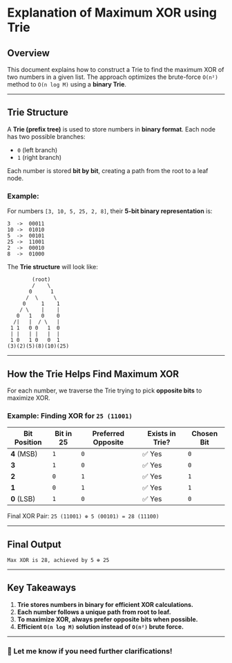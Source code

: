 # Explanation of Maximum XOR using Trie

## Overview
This document explains how to construct a Trie to find the maximum XOR of two numbers in a given list. The approach optimizes the brute-force `O(n²)` method to `O(n log M)` using a **binary Trie**.

---

## **Trie Structure**
A **Trie (prefix tree)** is used to store numbers in **binary format**. Each node has two possible branches:
- `0` (left branch)
- `1` (right branch)

Each number is stored **bit by bit**, creating a path from the root to a leaf node.

### Example:
For numbers `[3, 10, 5, 25, 2, 8]`, their **5-bit binary representation** is:
```
3  ->  00011
10 ->  01010
5  ->  00101
25 ->  11001
2  ->  00010
8  ->  01000
```
The **Trie structure** will look like:
```
        (root)
        /    \
       0      1
      /  \     \
     0     1    1
    / \    |    |
   0   1   0    0
  /|   |  / \   |
 1 1   0 0   1  0
 | |   | |   |  |
 1 0   1 0   0  1
(3)(2)(5)(8)(10)(25)     
```
---

## **How the Trie Helps Find Maximum XOR**
For each number, we traverse the Trie trying to pick **opposite bits** to maximize XOR.

### Example: Finding XOR for `25 (11001)`
| **Bit Position** | **Bit in 25** | **Preferred Opposite** | **Exists in Trie?** | **Chosen Bit** |
|-----------------|--------------|----------------------|-----------------|--------------|
| **4** (MSB)    | `1`          | `0`                  | ✅ Yes          | `0`          |
| **3**          | `1`          | `0`                  | ✅ Yes          | `0`          |
| **2**          | `0`          | `1`                  | ✅ Yes          | `1`          |
| **1**          | `0`          | `1`                  | ✅ Yes          | `1`          |
| **0** (LSB)    | `1`          | `0`                  | ✅ Yes          | `0`          |

Final XOR Pair: `25 (11001) ⊕ 5 (00101) = 28 (11100)`

---

## **Final Output**
```
Max XOR is 28, achieved by 5 ⊕ 25
```

---

## **Key Takeaways**
1. **Trie stores numbers in binary for efficient XOR calculations.**
2. **Each number follows a unique path from root to leaf.**
3. **To maximize XOR, always prefer opposite bits when possible.**
4. **Efficient `O(n log M)` solution instead of `O(n²)` brute force.**

---

### 🚀 Let me know if you need further clarifications!
